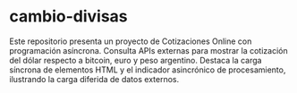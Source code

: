 # cambio-divisas
 Este repositorio presenta un proyecto de Cotizaciones Online con programación asíncrona. Consulta APIs externas para mostrar la cotización del dólar respecto a bitcoin, euro y peso argentino. Destaca la carga síncrona de elementos HTML y el indicador asincrónico de procesamiento, ilustrando la carga diferida de datos externos.
